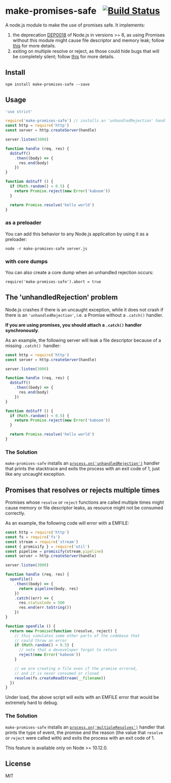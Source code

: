 # make-promises-safe &nbsp;&nbsp;[![Build Status](https://travis-ci.org/mcollina/make-promises-safe.svg?branch=master)](https://travis-ci.org/mcollina/make-promises-safe)

A node.js module to make the use of promises safe.
It implements:

1.  the deprecation [DEP0018][unhandled] of Node.js in versions >= 6, as
    using Promises without this module might cause file descriptor and memory
    leak; follow [this](#unhandledRejection) for more details.
2.  exiting on multiple resolve or reject, as those could hide bugs that
    will be completely silent; follow [this](#multipleResolves) for more
    details.

## Install

```
npm install make-promises-safe --save
```

## Usage

```js
'use strict'

require('make-promises-safe') // installs an 'unhandledRejection' handler
const http = require('http')
const server = http.createServer(handle)

server.listen(3000)

function handle (req, res) {
  doStuff()
    .then((body) => {
      res.end(body)
    })
}

function doStuff () {
  if (Math.random() < 0.5) {
    return Promise.reject(new Error('kaboom'))
  }

  return Promise.resolve('hello world')
}
```

### as a preloader

You can add this behavior to any Node.js application by using it as a
preloader:

```
node -r make-promises-safe server.js
```

### with core dumps

You can also create a core dump when an unhandled rejection occurs:

```
require('make-promises-safe').abort = true
```

<a name="unhandledRejection"></a>
## The 'unhandledRejection' problem

Node.js crashes if there is an uncaught exception, while it does not
crash if there is an `'unhandledRejection'`, i.e. a Promise without a
`.catch()` handler.

**If you are using promises, you should attach a `.catch()` handler
synchronously**.

As an example, the following server will leak a file descriptor because
of a missing `.catch()`  handler:

```js
const http = require('http')
const server = http.createServer(handle)

server.listen(3000)

function handle (req, res) {
  doStuff()
    .then((body) => {
      res.end(body)
    })
}

function doStuff () {
  if (Math.random() < 0.5) {
    return Promise.reject(new Error('kaboom'))
  }

  return Promise.resolve('hello world')
}
```

### The Solution

`make-promises-safe` installs an [`process.on('unhandledRejection')`][unhandled-event]
handler that prints the stacktrace and exits the process with an exit
code of 1, just like any uncaught exception.

<a name="multipleResolves"></a>
## Promises that resolves or rejects multiple times

Promises whose `resolve` or `reject` functions are called multiple times
might cause memory or file descriptor leaks, as resource might not be
consumed correctly.

As an example, the following code will error with a EMFILE:

```js
const http = require('http')
const fs = require('fs')
const stream = require('stream')
const { promisify } = require('util')
const pipeline = promisify(stream.pipeline)
const server = http.createServer(handle)

server.listen(3000)

function handle (req, res) {
  openFile()
    .then((body) => {
      return pipeline(body, res)
    })
    .catch((err) => {
      res.statusCode = 500
      res.end(err.toString())
    })
}

function openFile () {
  return new Promise(function (resolve, reject) {
    // this simulates some other parts of the codebase that
    // could throw an error
    if (Math.random() < 0.5) {
      // note that a deveveloper forgot to return
      reject(new Error('kaboom'))
    }

    // we are creating a file even if the promise errored,
    // and it is never consumed or closed
    resolve(fs.createReadStream(__filename))
  })
}
```

Under load, the above script will exits with an EMFILE error that would
be extremely hard to debug.

### The Solution

`make-promises-safe` installs an [`process.on('multipleResolves')`][multiple-event]
handler that prints the type of event, the promise and the reason
(the value that `resolve` or `reject` were called with)
and exits the process with an exit code of 1.

This feature is available only on Node >= 10.12.0.

## License

MIT

[unhandled]: https://nodejs.org/dist/latest-v8.x/docs/api/deprecations.html#deprecations_dep0018_unhandled_promise_rejections
[unhandled-event]: https://nodejs.org/dist/latest-v10.x/docs/api/process.html#process_event_unhandledrejection
[multiple-event]: https://nodejs.org/dist/latest-v10.x/docs/api/process.html#process_event_multipleresolves
